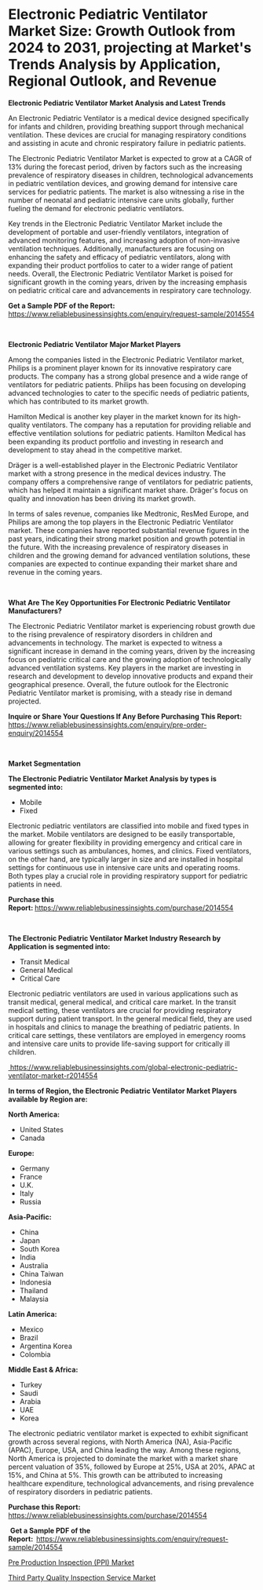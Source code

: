 <p><h1>Electronic Pediatric Ventilator Market Size: Growth Outlook from 2024 to 2031, projecting at Market's Trends Analysis by Application, Regional Outlook, and Revenue</h1></p><p><strong>Electronic Pediatric Ventilator Market Analysis and Latest Trends</strong></p>
<p><p>An Electronic Pediatric Ventilator is a medical device designed specifically for infants and children, providing breathing support through mechanical ventilation. These devices are crucial for managing respiratory conditions and assisting in acute and chronic respiratory failure in pediatric patients.</p><p>The Electronic Pediatric Ventilator Market is expected to grow at a CAGR of 13% during the forecast period, driven by factors such as the increasing prevalence of respiratory diseases in children, technological advancements in pediatric ventilation devices, and growing demand for intensive care services for pediatric patients. The market is also witnessing a rise in the number of neonatal and pediatric intensive care units globally, further fueling the demand for electronic pediatric ventilators.</p><p>Key trends in the Electronic Pediatric Ventilator Market include the development of portable and user-friendly ventilators, integration of advanced monitoring features, and increasing adoption of non-invasive ventilation techniques. Additionally, manufacturers are focusing on enhancing the safety and efficacy of pediatric ventilators, along with expanding their product portfolios to cater to a wider range of patient needs. Overall, the Electronic Pediatric Ventilator Market is poised for significant growth in the coming years, driven by the increasing emphasis on pediatric critical care and advancements in respiratory care technology.</p></p>
<p><strong>Get a Sample PDF of the Report:&nbsp;</strong> <a href="https://www.reliablebusinessinsights.com/enquiry/request-sample/2014554">https://www.reliablebusinessinsights.com/enquiry/request-sample/2014554</a></p>
<p>&nbsp;</p>
<p><strong>Electronic Pediatric Ventilator Major Market Players</strong></p>
<p><p>Among the companies listed in the Electronic Pediatric Ventilator market, Philips is a prominent player known for its innovative respiratory care products. The company has a strong global presence and a wide range of ventilators for pediatric patients. Philips has been focusing on developing advanced technologies to cater to the specific needs of pediatric patients, which has contributed to its market growth.</p><p>Hamilton Medical is another key player in the market known for its high-quality ventilators. The company has a reputation for providing reliable and effective ventilation solutions for pediatric patients. Hamilton Medical has been expanding its product portfolio and investing in research and development to stay ahead in the competitive market.</p><p>Dräger is a well-established player in the Electronic Pediatric Ventilator market with a strong presence in the medical devices industry. The company offers a comprehensive range of ventilators for pediatric patients, which has helped it maintain a significant market share. Dräger's focus on quality and innovation has been driving its market growth.</p><p>In terms of sales revenue, companies like Medtronic, ResMed Europe, and Philips are among the top players in the Electronic Pediatric Ventilator market. These companies have reported substantial revenue figures in the past years, indicating their strong market position and growth potential in the future. With the increasing prevalence of respiratory diseases in children and the growing demand for advanced ventilation solutions, these companies are expected to continue expanding their market share and revenue in the coming years.</p></p>
<p>&nbsp;</p>
<p><strong>What Are The Key Opportunities For Electronic Pediatric Ventilator Manufacturers?</strong></p>
<p><p>The Electronic Pediatric Ventilator market is experiencing robust growth due to the rising prevalence of respiratory disorders in children and advancements in technology. The market is expected to witness a significant increase in demand in the coming years, driven by the increasing focus on pediatric critical care and the growing adoption of technologically advanced ventilation systems. Key players in the market are investing in research and development to develop innovative products and expand their geographical presence. Overall, the future outlook for the Electronic Pediatric Ventilator market is promising, with a steady rise in demand projected.</p></p>
<p><strong>Inquire or Share Your Questions If Any Before Purchasing This Report:</strong> <a href="https://www.reliablebusinessinsights.com/enquiry/pre-order-enquiry/2014554">https://www.reliablebusinessinsights.com/enquiry/pre-order-enquiry/2014554</a></p>
<p>&nbsp;</p>
<p><strong>Market Segmentation</strong></p>
<p><strong>The Electronic Pediatric Ventilator Market Analysis by types is segmented into:</strong></p>
<p><ul><li>Mobile</li><li>Fixed</li></ul></p>
<p><p>Electronic pediatric ventilators are classified into mobile and fixed types in the market. Mobile ventilators are designed to be easily transportable, allowing for greater flexibility in providing emergency and critical care in various settings such as ambulances, homes, and clinics. Fixed ventilators, on the other hand, are typically larger in size and are installed in hospital settings for continuous use in intensive care units and operating rooms. Both types play a crucial role in providing respiratory support for pediatric patients in need.</p></p>
<p><strong>Purchase this Report:&nbsp;</strong><a href="https://www.reliablebusinessinsights.com/purchase/2014554">https://www.reliablebusinessinsights.com/purchase/2014554</a></p>
<p>&nbsp;</p>
<p><strong>The Electronic Pediatric Ventilator Market Industry Research by Application is segmented into:</strong></p>
<p><ul><li>Transit Medical</li><li>General Medical</li><li>Critical Care</li></ul></p>
<p><p>Electronic pediatric ventilators are used in various applications such as transit medical, general medical, and critical care market. In the transit medical setting, these ventilators are crucial for providing respiratory support during patient transport. In the general medical field, they are used in hospitals and clinics to manage the breathing of pediatric patients. In critical care settings, these ventilators are employed in emergency rooms and intensive care units to provide life-saving support for critically ill children.</p></p>
<p><a href="https://www.reliablebusinessinsights.com/global-electronic-pediatric-ventilator-market-r2014554">&nbsp;https://www.reliablebusinessinsights.com/global-electronic-pediatric-ventilator-market-r2014554</a></p>
<p><strong>In terms of Region, the Electronic Pediatric Ventilator Market Players available by Region are:</strong></p>
<p>
    <p> <strong> North America: </strong>
        <ul>
            <li>United States</li>
            <li>Canada</li>
        </ul>
        </p> 
    <p> <strong> Europe: </strong>
        <ul>
            <li>Germany</li>
            <li>France</li>
            <li>U.K.</li>
            <li>Italy</li>
            <li>Russia</li>
        </ul>
        </p> 
    <p> <strong> Asia-Pacific: </strong>
        <ul>
            <li>China</li>
            <li>Japan</li>
            <li>South Korea</li>
            <li>India</li>
            <li>Australia</li>
            <li>China Taiwan</li>
            <li>Indonesia</li>
            <li>Thailand</li>
            <li>Malaysia</li>
        </ul>
        </p> 
    <p> <strong> Latin America: </strong>
        <ul>
            <li>Mexico</li>
            <li>Brazil</li>
            <li>Argentina Korea</li>
            <li>Colombia</li>
        </ul>
        </p> 
    <p> <strong> Middle East & Africa: </strong>
        <ul>
            <li>Turkey</li>
            <li>Saudi</li>
            <li>Arabia</li>
            <li>UAE</li>
            <li>Korea</li>
        </ul>
    </p>
    </p>
<p><p>The electronic pediatric ventilator market is expected to exhibit significant growth across several regions, with North America (NA), Asia-Pacific (APAC), Europe, USA, and China leading the way. Among these regions, North America is projected to dominate the market with a market share percent valuation of 35%, followed by Europe at 25%, USA at 20%, APAC at 15%, and China at 5%. This growth can be attributed to increasing healthcare expenditure, technological advancements, and rising prevalence of respiratory disorders in pediatric patients.</p></p>
<p><strong>Purchase this Report: </strong><a href="https://www.reliablebusinessinsights.com/purchase/2014554">https://www.reliablebusinessinsights.com/purchase/2014554</a></p>
<p>&nbsp;<strong>Get a Sample PDF of the Report:&nbsp;&nbsp;</strong><a href="https://www.reliablebusinessinsights.com/enquiry/request-sample/2014554">https://www.reliablebusinessinsights.com/enquiry/request-sample/2014554</a></p>
<p><strong></strong></p>
<p><p><a href="https://github.com/kosella/Market-Research-Report-List-3/blob/main/pre-production-inspection-ppi-market.md">Pre Production Inspection (PPI) Market</a></p><p><a href="https://github.com/kufem1/Market-Research-Report-List-3/blob/main/third-party-quality-inspection-service-market.md">Third Party Quality Inspection Service Market</a></p></p>